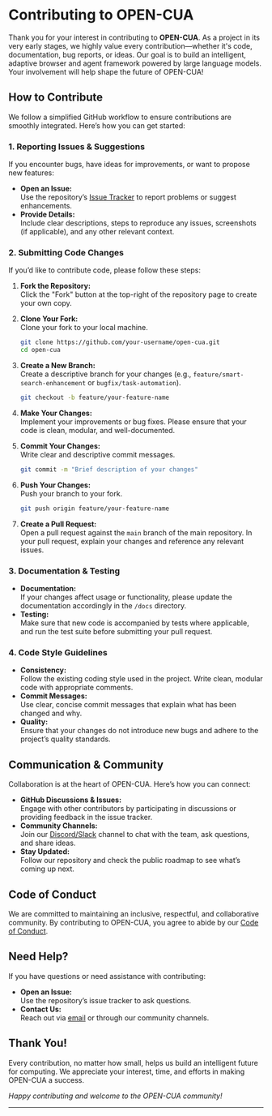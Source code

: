 # Contributing to OPEN-CUA

Thank you for your interest in contributing to **OPEN-CUA**. As a project in its very early stages, we highly value every contribution—whether it's code, documentation, bug reports, or ideas. Our goal is to build an intelligent, adaptive browser and agent framework powered by large language models. Your involvement will help shape the future of OPEN-CUA!

## How to Contribute

We follow a simplified GitHub workflow to ensure contributions are smoothly integrated. Here’s how you can get started:

### 1. Reporting Issues & Suggestions
If you encounter bugs, have ideas for improvements, or want to propose new features:
- **Open an Issue:**  
  Use the repository’s [Issue Tracker](https://github.com/hexelstudio/open-cua/issues) to report problems or suggest enhancements.  
- **Provide Details:**  
  Include clear descriptions, steps to reproduce any issues, screenshots (if applicable), and any other relevant context.

### 2. Submitting Code Changes
If you’d like to contribute code, please follow these steps:

1. **Fork the Repository:**  
   Click the "Fork" button at the top-right of the repository page to create your own copy.

2. **Clone Your Fork:**  
   Clone your fork to your local machine.
   ```bash
   git clone https://github.com/your-username/open-cua.git
   cd open-cua
   ```

3. **Create a New Branch:**  
   Create a descriptive branch for your changes (e.g., `feature/smart-search-enhancement` or `bugfix/task-automation`).
   ```bash
   git checkout -b feature/your-feature-name
   ```

4. **Make Your Changes:**  
   Implement your improvements or bug fixes. Please ensure that your code is clean, modular, and well-documented.

5. **Commit Your Changes:**  
   Write clear and descriptive commit messages.
   ```bash
   git commit -m "Brief description of your changes"
   ```

6. **Push Your Changes:**  
   Push your branch to your fork.
   ```bash
   git push origin feature/your-feature-name
   ```

7. **Create a Pull Request:**  
   Open a pull request against the `main` branch of the main repository. In your pull request, explain your changes and reference any relevant issues.

### 3. Documentation & Testing
- **Documentation:**  
  If your changes affect usage or functionality, please update the documentation accordingly in the `/docs` directory.
- **Testing:**  
  Make sure that new code is accompanied by tests where applicable, and run the test suite before submitting your pull request.

### 4. Code Style Guidelines
- **Consistency:**  
  Follow the existing coding style used in the project. Write clean, modular code with appropriate comments.
- **Commit Messages:**  
  Use clear, concise commit messages that explain what has been changed and why.
- **Quality:**  
  Ensure that your changes do not introduce new bugs and adhere to the project’s quality standards.

## Communication & Community
Collaboration is at the heart of OPEN-CUA. Here’s how you can connect:
- **GitHub Discussions & Issues:**  
  Engage with other contributors by participating in discussions or providing feedback in the issue tracker.
- **Community Channels:**  
  Join our [Discord/Slack](#) channel to chat with the team, ask questions, and share ideas.
- **Stay Updated:**  
  Follow our repository and check the public roadmap to see what’s coming up next.

## Code of Conduct
We are committed to maintaining an inclusive, respectful, and collaborative community. By contributing to OPEN-CUA, you agree to abide by our [Code of Conduct](CODE_OF_CONDUCT.md).

## Need Help?
If you have questions or need assistance with contributing:
- **Open an Issue:**  
  Use the repository’s issue tracker to ask questions.
- **Contact Us:**  
  Reach out via [email](mailto:your-email@example.com) or through our community channels.

## Thank You!
Every contribution, no matter how small, helps us build an intelligent future for computing. We appreciate your interest, time, and efforts in making OPEN-CUA a success.

*Happy contributing and welcome to the OPEN-CUA community!*

---